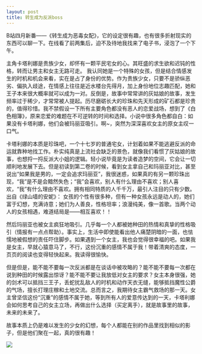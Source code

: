 ```yaml
---
layout: post
title: 转生成为反派boss
---
```

B站四月新番——《转生成为恶毒女配》，它的设定很有趣，也有很多折射现实的东西可以聊一下。在线看了前两集后，迫不及待地我找来了电子书，浸泡了一个下午。


主角卡塔利娜是贵族少女，却怀有一颗平民宅女的心。其旺盛的求生欲和迟钝的性格，转而让男主和女主无路可走。
我认同她是一个特殊的女孩，但是结合情感发生的时机和机会来看，实在是占了身份的优势。作为贵族少女，只要不是骄纵恶劣、偏执入歧途，在情感上往往是近水楼台先得月，加上身份地位志趣匹配，她和王子本来很大概率就可以成为一对。反倒是，故事中常常讲的灰姑娘的故事，发生频率过于稀少，才常常被人提起。历尽磨砺长大的珍珠和先天形成的矿石都是珍贵的，值得珍惜。我不禁假设一下所有主要角色都没有恶人的恋爱战场，想到了《白色相簿》，原来恋爱的难题在不可逆转的时间和选择。小说中很多角色都自白：如果没有卡塔利娜，他们会被玛丽亚吸引。啊~，突然为深深喜欢女主的原女主叹一口气。


卡塔利娜的本质是珍珠吧，一个十七岁的普通宅女，计划着如果不能逃避反派的命运就靠种地找工作。朴实纯真是上流社会缺乏的景色，就像我们看惯了灰姑娘的故事，也想捋一捋反派大小姐的逻辑。轻小说毕竟是为读者造梦的空间，它会让一切顺利地发展下去。但是初读到第二卷的时候，看到女主拿自己和玛丽亚对比，甚至说出“如果我是男的，一定会追求玛丽亚”，我很迷惑，如果真的有另一颗珍珠出现，“我”是不是会黯然失色；“我”会喜欢，别人有什么理由不喜欢；别人喜欢，“我”有什么理由不喜欢。拥有相同特质的人千千万，最引人注目的只有少数。出自《绿山墙的安妮》： 女孩的个性有很多种，但有一种女孩永远是动人的，她们富于幻想，充满诗意；她们为人善良，性格坦率；浪漫纯美，像一首歌。当两个动人的女孩相遇，难道结局是——相互喜欢！！


然后玛丽亚也被女主疯狂地吸引。几乎每一个人都被她种田的热情和真挚的性格吸引（情报有一点点帮助）。事实上，生活中即使能看出他人痛楚阴暗的一面，也怯懦地被假想的责任吓住脚步。如果遇到一个女主，我也会觉得很幸福的吧。如果我是女主，早就心猿意马了，不行，这份沉重的感情不属于我！带着清爽的态度，一页页的阅读也变得轻快起来。我读得很愉快。


但是但是，能不能不要每一次反派都是在谈话中被攻略的？能不能不要每一次都在说到种田的时候露出惊讶？能不能不要让我放低对女主的要求？女主本身很强，她的剑术可以抵挡三王子，丢蛇扰乱敌人的时机和动作天衣无缝，能够抵挡魔性公爵的气场，擅长打理庄稼和土地交流。总而言之，我期待女主霸气救场的那一天。女主曾坚信这份“沉重”的感情不属于她，等到所有人的爱意传达到的一天，卡塔利娜会如何思考自己的女主立场，再做出什么选择（买定离手），就是故事里的故事，未来的未来了。


故事本质上仍是难以发生的少女的幻想，每个人都能在别的作品里找到相似的影子，但是他们聚在一起，真的很有趣！

![](https://ae01.alicdn.com/kf/Ha946c4895cec4a378af6b6399e1a0e239.jpg)
